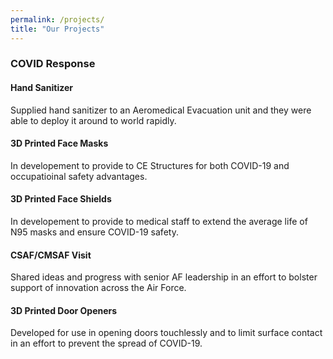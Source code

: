 ```yaml
---
permalink: /projects/
title: "Our Projects"
---
```



### COVID Response
#### Hand Sanitizer

   Supplied hand sanitizer to an Aeromedical Evacuation unit and they were able to deploy it around to world rapidly.  
   
#### 3D Printed Face Masks

   In developement to provide to CE Structures for both COVID-19 and occupatioinal safety advantages.  
   
#### 3D Printed Face Shields

   In developement to provide to medical staff to extend the average life of N95 masks and ensure COVID-19 safety.  
   
#### CSAF/CMSAF Visit

   Shared ideas and progress with senior AF leadership in an effort to bolster support of innovation across the Air Force.  
   
#### 3D Printed Door Openers

  Developed for use in opening doors touchlessly and to limit surface contact in an effort to prevent the spread of COVID-19.  
  




